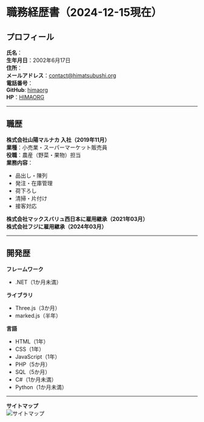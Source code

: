 # 職務経歴書（2024-12-15現在）<br>
## プロフィール<br>

**氏名**：  
**生年月日**：2002年6月17日<br>
**住所**：  
**メールアドレス**：contact@himatsubushi.org<br>
**電話番号**：  
**GitHub**: [himaorg](https://github.com/himaorg)<br>
**HP**：[HIMAORG](https://himatsubushi.org)<br>

---

## 職歴  
**株式会社山陽マルナカ 入社（2019年11月）**<br>
**業種**：小売業・スーパーマーケット販売員  
**役職**：農産（野菜・果物）担当  
**業務内容**：<br>
- 品出し・陳列  
- 発注・在庫管理
- 荷下ろし
- 清掃・片付け
- 接客対応  

**株式会社マックスバリュ西日本に雇用継承（2021年03月）**<br>
**株式会社フジに雇用継承（2024年03月）**<br>

---

## 開発歴<br>
**フレームワーク**<br>
- .NET（1か月未満）

**ライブラリ**<br>
- Three.js（3か月）
- marked.js（半年）

**言語**<br>
- HTML（1年）
- CSS（1年）
- JavaScript（1年）
- PHP（5か月）
- SQL（5か月）
- C#（1か月未満）
- Python（1か月未満）

---

**サイトマップ**<br>
![サイトマップ](https://himatsubushi.org/images/other/【ver.3.14.14現在】サイトマップ.svg)
